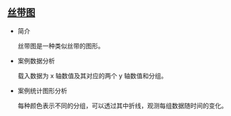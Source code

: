 ## [丝带图](/basic/ribbon)

- 简介

  丝带图是一种类似丝带的图形。

- 案例数据分析

  载入数据为 x 轴数值及其对应的两个 y 轴数值和分组。

- 案例统计图形分析

  每种颜色表示不同的分组，可以透过其中折线，观测每组数据随时间的变化。

